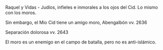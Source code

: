 Raquel y Vidas - Judíos, infieles e inmorales a los ojos del Cid.
Lo mismo con los moros.

Sin embargo, el Mio Cid tiene un amigo moro, Abengalbón vv. 2636

Separación dolorosa vv. 2643

El moro es un enemigo en el campo de batalla, pero no es anti-islámico.